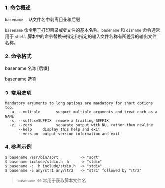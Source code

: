 ### 1. 命令概述

`basename -` 从文件名中剥离目录和后缀

`basename` 命令用于打印目录或者文件的基本名称。`basename` 和 `dirname` 命令通常用于 `shell` 脚本中的命令替换来指定和指定的输入文件名称有所差异的输出文件名称。

### 2. 命令格式

basename 名称 [后缀]

basename 选项

### 3. 常用选项

```shell
Mandatory arguments to long options are mandatory for short options too.
  -a, --multiple       support multiple arguments and treat each as a NAME
  -s, --suffix=SUFFIX  remove a trailing SUFFIX
  -z, --zero           separate output with NUL rather than newline
      --help     display this help and exit
      --version  output version information and exit
```

### 4. 参考示例

```shell
$ basename /usr/bin/sort          -> "sort"
$ basename include/stdio.h .h     -> "stdio"
$ basename -s .h include/stdio.h  -> "stdio"
$ basename -a any/str1 any/str2   -> "str1" followed by "str2"
```

> `basename $0` 常用于获取脚本文件名